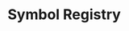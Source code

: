 # Symbol Registry

<SymbolRef name="APIError" path="exceptions.mdx" />

<SymbolRef name="Annotated" path="https://docs.python.org/3/library/typing.html#typing.Annotated.mdx" />

<SymbolRef name="AnthropicClient" path="clients.mdx" />

<SymbolRef name="AnthropicModelId" path="clients.mdx" />

<SymbolRef name="Any" path="https://docs.python.org/3/library/typing.html#typing.Any.mdx" />

<SymbolRef name="AnyP" path="types.mdx" />

<SymbolRef name="AssistantContent" path="messages.mdx" />

<SymbolRef name="AssistantContentChunk" path="content.mdx" />

<SymbolRef name="AssistantContentPart" path="content.mdx" />

<SymbolRef name="AssistantMessage" path="messages.mdx" />

<SymbolRef name="AsyncCall" path="calls/calls.mdx" />

<SymbolRef name="AsyncChunkIterator" path="responses.mdx" />

<SymbolRef name="AsyncContextCall" path="calls/calls.mdx" />

<SymbolRef name="AsyncContextPrompt" path="prompts.mdx" />

<SymbolRef name="AsyncContextPromptable" path="prompts.mdx" />

<SymbolRef name="AsyncContextResponse" path="responses.mdx" />

<SymbolRef name="AsyncContextStreamResponse" path="responses.mdx" />

<SymbolRef name="AsyncContextTool" path="tools.mdx" />

<SymbolRef name="AsyncContextToolFn" path="tools/protocols.mdx" />

<SymbolRef name="AsyncContextToolkit" path="tools.mdx" />

<SymbolRef name="AsyncPrompt" path="prompts.mdx" />

<SymbolRef name="AsyncPromptable" path="prompts.mdx" />

<SymbolRef name="AsyncResponse" path="responses.mdx" />

<SymbolRef name="AsyncStream" path="responses.mdx" />

<SymbolRef name="AsyncStreamResponse" path="responses.mdx" />

<SymbolRef name="AsyncTextStream" path="responses.mdx" />

<SymbolRef name="AsyncThoughtStream" path="responses.mdx" />

<SymbolRef name="AsyncTool" path="tools.mdx" />

<SymbolRef name="AsyncToolCallStream" path="responses.mdx" />

<SymbolRef name="AsyncToolFn" path="tools/protocols.mdx" />

<SymbolRef name="AsyncToolkit" path="tools.mdx" />

<SymbolRef name="Audio" path="content.mdx" />

<SymbolRef name="AuthenticationError" path="exceptions.mdx" />

<SymbolRef name="BadRequestError" path="exceptions.mdx" />

<SymbolRef name="Base64AudioSource" path="content.mdx" />

<SymbolRef name="Base64DocumentSource" path="content.mdx" />

<SymbolRef name="Base64ImageSource" path="content.mdx" />

<SymbolRef name="BaseClient" path="clients.mdx" />

<SymbolRef name="BaseException" path="https://docs.python.org/3/library/exceptions.html#BaseException.mdx" />

<SymbolRef name="BaseToolkit" path="tools.mdx" />

<SymbolRef name="Call" path="calls/calls.mdx" />

<SymbolRef name="CallDecorator" path="calls.mdx" />

<SymbolRef name="Callable" path="https://docs.python.org/3/library/typing.html#typing.Callable.mdx" />

<SymbolRef name="ChainMap" path="https://docs.python.org/3/library/collections.html#collections.ChainMap.mdx" />

<SymbolRef name="ChunkIterator" path="responses.mdx" />

<SymbolRef name="ClassVar" path="https://docs.python.org/3/library/typing.html#typing.ClassVar.mdx" />

<SymbolRef name="ClientT" path="clients.mdx" />

<SymbolRef name="ConnectionError" path="exceptions.mdx" />

<SymbolRef name="ContentPart" path="content.mdx" />

<SymbolRef name="Context" path="index.mdx" />

<SymbolRef name="ContextCall" path="calls/calls.mdx" />

<SymbolRef name="ContextPrompt" path="prompts.mdx" />

<SymbolRef name="ContextPromptable" path="prompts.mdx" />

<SymbolRef name="ContextResponse" path="responses.mdx" />

<SymbolRef name="ContextStreamResponse" path="responses.mdx" />

<SymbolRef name="ContextTool" path="tools.mdx" />

<SymbolRef name="ContextToolFn" path="tools/protocols.mdx" />

<SymbolRef name="ContextToolkit" path="tools.mdx" />

<SymbolRef name="Counter" path="https://docs.python.org/3/library/collections.html#collections.Counter.mdx" />

<SymbolRef name="CovariantT" path="types.mdx" />

<SymbolRef name="Dataclass" path="types.mdx" />

<SymbolRef name="Dict" path="https://docs.python.org/3/library/typing.html#typing.Dict.mdx" />

<SymbolRef name="Document" path="content.mdx" />

<SymbolRef name="Enum" path="https://docs.python.org/3/library/enum.html#enum.Enum.mdx" />

<SymbolRef name="EnvironmentError" path="https://docs.python.org/3/library/exceptions.html#EnvironmentError.mdx" />

<SymbolRef name="Exception" path="https://docs.python.org/3/library/exceptions.html#Exception.mdx" />

<SymbolRef name="FORMAT_TOOL_NAME" path="tools.mdx" />

<SymbolRef name="FeatureNotSupportedError" path="exceptions.mdx" />

<SymbolRef name="Final" path="https://docs.python.org/3/library/typing.html#typing.Final.mdx" />

<SymbolRef name="FinishReason" path="responses.mdx" />

<SymbolRef name="FinishReasonChunk" path="responses.mdx" />

<SymbolRef name="Format" path="formatting.mdx" />

<SymbolRef name="FormattableT" path="formatting.mdx" />

<SymbolRef name="FormattingMode" path="formatting.mdx" />

<SymbolRef name="FormattingModeNotSupportedError" path="exceptions.mdx" />

<SymbolRef name="FromCallArgs" path="formatting.mdx" />

<SymbolRef name="FrozenSet" path="https://docs.python.org/3/library/typing.html#typing.FrozenSet.mdx" />

<SymbolRef name="GeneratorExit" path="https://docs.python.org/3/library/exceptions.html#GeneratorExit.mdx" />

<SymbolRef name="Generic" path="https://docs.python.org/3/library/typing.html#typing.Generic.mdx" />

<SymbolRef name="GoogleClient" path="clients.mdx" />

<SymbolRef name="GoogleModelId" path="clients.mdx" />

<SymbolRef name="IOError" path="https://docs.python.org/3/library/exceptions.html#IOError.mdx" />

<SymbolRef name="Image" path="content.mdx" />

<SymbolRef name="ImageMimeType" path="content.mdx" />

<SymbolRef name="ImportError" path="https://docs.python.org/3/library/exceptions.html#ImportError.mdx" />

<SymbolRef name="Jsonable" path="types.mdx" />

<SymbolRef name="JsonableCovariantT" path="types.mdx" />

<SymbolRef name="JsonableT" path="types.mdx" />

<SymbolRef name="KeyboardInterrupt" path="https://docs.python.org/3/library/exceptions.html#KeyboardInterrupt.mdx" />

<SymbolRef name="List" path="https://docs.python.org/3/library/typing.html#typing.List.mdx" />

<SymbolRef name="Literal" path="https://docs.python.org/3/library/typing.html#typing.Literal.mdx" />

<SymbolRef name="MCPClient" path="mcp.mdx" />

<SymbolRef name="Message" path="messages.mdx" />

<SymbolRef name="MirascopeError" path="exceptions.mdx" />

<SymbolRef name="Model" path="models.mdx" />

<SymbolRef name="ModelId" path="clients.mdx" />

<SymbolRef name="ModuleNotFoundError" path="https://docs.python.org/3/library/exceptions.html#ModuleNotFoundError.mdx" />

<SymbolRef name="None" path="https://docs.python.org/3/library/constants.html#None.mdx" />

<SymbolRef name="NoneType" path="types.mdx" />

<SymbolRef name="NotFoundError" path="exceptions.mdx" />

<SymbolRef name="NotRequired" path="https://docs.python.org/3/library/typing.html#typing.NotRequired.mdx" />

<SymbolRef name="OSError" path="https://docs.python.org/3/library/exceptions.html#OSError.mdx" />

<SymbolRef name="OpenAICompletionsClient" path="clients.mdx" />

<SymbolRef name="OpenAICompletionsModelId" path="clients.mdx" />

<SymbolRef name="OpenAIResponsesClient" path="clients.mdx" />

<SymbolRef name="OpenAIResponsesModelId" path="clients.mdx" />

<SymbolRef name="Optional" path="https://docs.python.org/3/library/typing.html#typing.Optional.mdx" />

<SymbolRef name="OrderedDict" path="https://docs.python.org/3/library/collections.html#collections.OrderedDict.mdx" />

<SymbolRef name="P" path="types.mdx" />

<SymbolRef name="PROVIDERS" path="clients.mdx" />

<SymbolRef name="ParamSpec" path="https://docs.python.org/3/library/typing.html#typing.ParamSpec.mdx" />

<SymbolRef name="Params" path="clients.mdx" />

<SymbolRef name="Partial" path="formatting.mdx" />

<SymbolRef name="Path" path="https://docs.python.org/3/library/pathlib.html#pathlib.Path.mdx" />

<SymbolRef name="PermissionError" path="exceptions.mdx" />

<SymbolRef name="Prompt" path="prompts.mdx" />

<SymbolRef name="PromptT" path="prompts.mdx" />

<SymbolRef name="Promptable" path="prompts.mdx" />

<SymbolRef name="Protocol" path="https://docs.python.org/3/library/typing.html#typing.Protocol.mdx" />

<SymbolRef name="Provider" path="clients.mdx" />

<SymbolRef name="RateLimitError" path="exceptions.mdx" />

<SymbolRef name="RawMessageChunk" path="responses.mdx" />

<SymbolRef name="RawStreamEventChunk" path="responses.mdx" />

<SymbolRef name="Required" path="https://docs.python.org/3/library/typing.html#typing.Required.mdx" />

<SymbolRef name="Response" path="responses.mdx" />

<SymbolRef name="RootResponse" path="responses.mdx" />

<SymbolRef name="Sequence" path="https://docs.python.org/3/library/typing.html#typing.Sequence.mdx" />

<SymbolRef name="ServerError" path="exceptions.mdx" />

<SymbolRef name="Set" path="https://docs.python.org/3/library/typing.html#typing.Set.mdx" />

<SymbolRef name="StopIteration" path="https://docs.python.org/3/library/exceptions.html#StopIteration.mdx" />

<SymbolRef name="Stream" path="responses.mdx" />

<SymbolRef name="StreamResponse" path="responses.mdx" />

<SymbolRef name="StreamResponseChunk" path="responses.mdx" />

<SymbolRef name="SystemContent" path="messages.mdx" />

<SymbolRef name="SystemMessage" path="messages.mdx" />

<SymbolRef name="Text" path="content.mdx" />

<SymbolRef name="TextChunk" path="content.mdx" />

<SymbolRef name="TextDocumentSource" path="content.mdx" />

<SymbolRef name="TextEndChunk" path="content.mdx" />

<SymbolRef name="TextStartChunk" path="content.mdx" />

<SymbolRef name="TextStream" path="responses.mdx" />

<SymbolRef name="Thought" path="content.mdx" />

<SymbolRef name="ThoughtChunk" path="content.mdx" />

<SymbolRef name="ThoughtEndChunk" path="content.mdx" />

<SymbolRef name="ThoughtStartChunk" path="content.mdx" />

<SymbolRef name="ThoughtStream" path="responses.mdx" />

<SymbolRef name="TimeoutError" path="exceptions.mdx" />

<SymbolRef name="Tool" path="tools.mdx" />

<SymbolRef name="ToolCall" path="content.mdx" />

<SymbolRef name="ToolCallChunk" path="content.mdx" />

<SymbolRef name="ToolCallEndChunk" path="content.mdx" />

<SymbolRef name="ToolCallStartChunk" path="content.mdx" />

<SymbolRef name="ToolCallStream" path="responses.mdx" />

<SymbolRef name="ToolDecorator" path="tools.mdx" />

<SymbolRef name="ToolFn" path="tools/protocols.mdx" />

<SymbolRef name="ToolNotFoundError" path="exceptions.mdx" />

<SymbolRef name="ToolOutput" path="content.mdx" />

<SymbolRef name="ToolParameterSchema" path="tools.mdx" />

<SymbolRef name="ToolSchema" path="tools.mdx" />

<SymbolRef name="ToolSchemaT" path="tools.mdx" />

<SymbolRef name="ToolT" path="tools.mdx" />

<SymbolRef name="Toolkit" path="tools.mdx" />

<SymbolRef name="ToolkitT" path="tools.mdx" />

<SymbolRef name="Tuple" path="https://docs.python.org/3/library/typing.html#typing.Tuple.mdx" />

<SymbolRef name="Type" path="https://docs.python.org/3/library/typing.html#typing.Type.mdx" />

<SymbolRef name="TypeAlias" path="https://docs.python.org/3/library/typing.html#typing.TypeAlias.mdx" />

<SymbolRef name="TypeVar" path="https://docs.python.org/3/library/typing.html#typing.TypeVar.mdx" />

<SymbolRef name="TypedDict" path="https://docs.python.org/3/library/typing.html#typing.TypedDict.mdx" />

<SymbolRef name="URLDocumentSource" path="content.mdx" />

<SymbolRef name="URLImageSource" path="content.mdx" />

<SymbolRef name="Union" path="https://docs.python.org/3/library/typing.html#typing.Union.mdx" />

<SymbolRef name="Unpack" path="https://docs.python.org/3/library/typing.html#typing.Unpack.mdx" />

<SymbolRef name="UserContent" path="messages.mdx" />

<SymbolRef name="UserContentPart" path="content.mdx" />

<SymbolRef name="UserMessage" path="messages.mdx" />

<SymbolRef name="assistant" path="messages.mdx" />

<SymbolRef name="bool" path="https://docs.python.org/3/library/functions.html#bool.mdx" />

<SymbolRef name="bytearray" path="https://docs.python.org/3/library/stdtypes.html#bytearray.mdx" />

<SymbolRef name="bytes" path="https://docs.python.org/3/library/stdtypes.html#bytes.mdx" />

<SymbolRef name="call" path="index.mdx" />

<SymbolRef name="callable" path="https://docs.python.org/3/library/functions.html#callable.mdx" />

<SymbolRef name="client" path="clients.mdx" />

<SymbolRef name="clients" path="index.mdx" />

<SymbolRef name="complex" path="https://docs.python.org/3/library/functions.html#complex.mdx" />

<SymbolRef name="content" path="index.mdx" />

<SymbolRef name="dataclass" path="https://docs.python.org/3/library/dataclasses.html#dataclasses.dataclass.mdx" />

<SymbolRef name="date" path="https://docs.python.org/3/library/datetime.html#datetime.date.mdx" />

<SymbolRef name="datetime" path="https://docs.python.org/3/library/datetime.html#datetime.datetime.mdx" />

<SymbolRef name="defaultdict" path="https://docs.python.org/3/library/collections.html#collections.defaultdict.mdx" />

<SymbolRef name="deque" path="https://docs.python.org/3/library/collections.html#collections.deque.mdx" />

<SymbolRef name="dict" path="https://docs.python.org/3/library/stdtypes.html#dict.mdx" />

<SymbolRef name="exceptions" path="index.mdx" />

<SymbolRef name="extract_serialized_json" path="responses/-utils.mdx" />

<SymbolRef name="float" path="https://docs.python.org/3/library/functions.html#float.mdx" />

<SymbolRef name="format" path="formatting.mdx" />

<SymbolRef name="formatting" path="index.mdx" />

<SymbolRef name="frozenset" path="https://docs.python.org/3/library/stdtypes.html#frozenset.mdx" />

<SymbolRef name="get_client" path="clients.mdx" />

<SymbolRef name="get_model_from_context" path="models.mdx" />

<SymbolRef name="int" path="https://docs.python.org/3/library/functions.html#int.mdx" />

<SymbolRef name="is_async_promptable" path="prompts/-utils.mdx" />

<SymbolRef name="is_context_promptable" path="prompts/-utils.mdx" />

<SymbolRef name="is_messages" path="prompts/-utils.mdx" />

<SymbolRef name="list" path="https://docs.python.org/3/library/stdtypes.html#list.mdx" />

<SymbolRef name="mcp" path="index.mdx" />

<SymbolRef name="memoryview" path="https://docs.python.org/3/library/stdtypes.html#memoryview.mdx" />

<SymbolRef name="messages" path="index.mdx" />

<SymbolRef name="model" path="models.mdx" />

<SymbolRef name="models" path="index.mdx" />

<SymbolRef name="namedtuple" path="https://docs.python.org/3/library/collections.html#collections.namedtuple.mdx" />

<SymbolRef name="object" path="https://docs.python.org/3/library/functions.html#object.mdx" />

<SymbolRef name="promote_to_messages" path="prompts/-utils.mdx" />

<SymbolRef name="prompt" path="prompts.mdx" />

<SymbolRef name="prompts" path="index.mdx" />

<SymbolRef name="protocols" path="tools.mdx" />

<SymbolRef name="range" path="https://docs.python.org/3/library/stdtypes.html#range.mdx" />

<SymbolRef name="resolve_format" path="formatting.mdx" />

<SymbolRef name="responses" path="index.mdx" />

<SymbolRef name="set" path="https://docs.python.org/3/library/stdtypes.html#set.mdx" />

<SymbolRef name="sse_client" path="mcp.mdx" />

<SymbolRef name="stdio_client" path="mcp.mdx" />

<SymbolRef name="str" path="https://docs.python.org/3/library/stdtypes.html#str.mdx" />

<SymbolRef name="streamablehttp_client" path="mcp.mdx" />

<SymbolRef name="system" path="messages.mdx" />

<SymbolRef name="time" path="https://docs.python.org/3/library/datetime.html#datetime.time.mdx" />

<SymbolRef name="timedelta" path="https://docs.python.org/3/library/datetime.html#datetime.timedelta.mdx" />

<SymbolRef name="tool" path="tools.mdx" />

<SymbolRef name="tools" path="index.mdx" />

<SymbolRef name="tuple" path="https://docs.python.org/3/library/stdtypes.html#tuple.mdx" />

<SymbolRef name="type" path="https://docs.python.org/3/library/functions.html#type.mdx" />

<SymbolRef name="types" path="index.mdx" />

<SymbolRef name="user" path="messages.mdx" />
